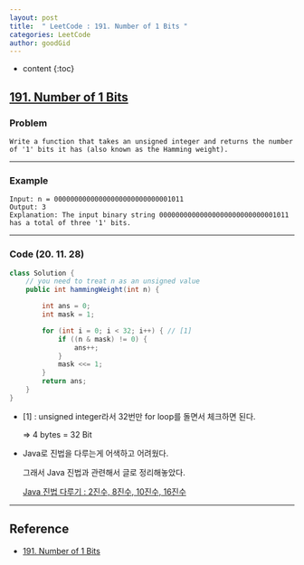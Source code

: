 ```yaml
---
layout: post
title:  " LeetCode : 191. Number of 1 Bits "
categories: LeetCode
author: goodGid
---
```

* content
{:toc}

## [191. Number of 1 Bits](https://leetcode.com/problems/number-of-1-bits/)

### Problem

```
Write a function that takes an unsigned integer and returns the number of '1' bits it has (also known as the Hamming weight).
```

---

### Example

```
Input: n = 00000000000000000000000000001011
Output: 3
Explanation: The input binary string 00000000000000000000000000001011 has a total of three '1' bits.
```



---

### Code (20. 11. 28)

``` java
class Solution {
    // you need to treat n as an unsigned value
    public int hammingWeight(int n) {

        int ans = 0;
        int mask = 1;

        for (int i = 0; i < 32; i++) { // [1]
            if ((n & mask) != 0) {
                ans++;
            }
            mask <<= 1;
        }
        return ans;
    }
}
```

* [1] : unsigned integer라서 32번만 for loop를 돌면서 체크하면 된다.

  => 4 bytes = 32 Bit

* Java로 진법을 다루는게 어색하고 어려웠다.

  그래서 Java 진법과 관련해서 글로 정리해놓았다.

  [Java 진법 다루기 : 2진수, 8진수, 10진수, 16진수]({{site.url}}/Java-Handle-Base/)

---

## Reference

* [191. Number of 1 Bits](https://leetcode.com/problems/number-of-1-bits/)